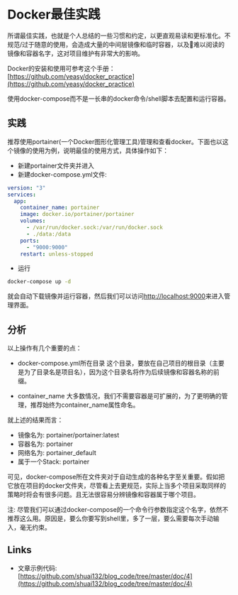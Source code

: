 # Docker最佳实践

所谓最佳实践，也就是个人总结的一些习惯和约定，以更直观易读和更标准化。不规范/过于随意的使用，会造成大量的中间层镜像和临时容器，以及难以阅读的镜像和容器名字，这对项目维护有非常大的影响。

Docker的安装和使用可参考这个手册：[https://github.com/yeasy/docker_practice](https://github.com/yeasy/docker_practice)

使用docker-compose而不是一长串的docker命令/shell脚本去配置和运行容器。

## 实践

推荐使用portainer(一个Docker图形化管理工具)管理和查看docker。下面也以这个镜像的使用为例，说明最佳的使用方式，具体操作如下：

* 新建portainer文件夹并进入
* 新建docker-compose.yml文件:

```yaml
version: "3"
services:
  app:
    container_name: portainer
    image: docker.io/portainer/portainer
    volumes:
      - /var/run/docker.sock:/var/run/docker.sock
      - ./data:/data
    ports:
      - "9000:9000"
    restart: unless-stopped
```

* 运行

```bash
docker-compose up -d
```

就会自动下载镜像并运行容器，然后我们可以访问[http://localhost:9000](http://localhost:9000)来进入管理界面。

## 分析

以上操作有几个重要的点：

* docker-compose.yml所在目录
这个目录，要放在自己项目的根目录（主要是为了目录名是项目名），因为这个目录名将作为后续镜像和容器名称的前缀。

* container_name
大多数情况，我们不需要容器是可扩展的，为了更明确的管理，推荐始终为container_name属性命名。

就上述的结果而言：

* 镜像名为: portainer/portainer:latest
* 容器名为: portainer
* 网络名为: portainer_default
* 属于一个Stack: portainer

可见，docker-compose所在文件夹对于自动生成的各种名字至关重要。假如把它放在项目的docker文件夹，尽管看上去更规范，实际上当多个项目采取同样的策略时将会有很多问题。且无法很容易分辨镜像和容器属于哪个项目。

注: 尽管我们可以通过docker-compose的一个命令行参数指定这个名字，依然不推荐这么用。原因是，要么你要写到shell里，多了一层，要么需要每次手动输入，毫无约束。

## Links
* 文章示例代码: [https://github.com/shuai132/blog_code/tree/master/doc/4](https://github.com/shuai132/blog_code/tree/master/doc/4)
